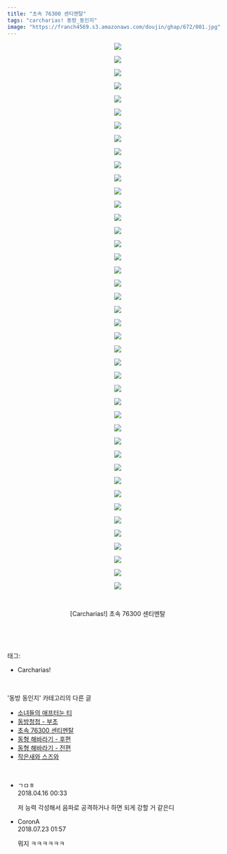 ```yaml
---
title: "초속 76300 센티멘탈"
tags: "carcharias! 동방_동인지"
image: "https://franch4569.s3.amazonaws.com/doujin/ghap/672/001.jpg"
---
```

<div class="article">
<p style="text-align: center; clear: none; float: none;"><img src="{{ site.imgserver2 }}/ghap/672/001.jpg"/></p>
<p style="text-align: center; clear: none; float: none;"><img src="{{ site.imgserver2 }}/ghap/672/002.jpg"/></p>
<p style="text-align: center; clear: none; float: none;"><img src="{{ site.imgserver2 }}/ghap/672/003.jpg"/></p>
<p style="text-align: center; clear: none; float: none;"><img src="{{ site.imgserver2 }}/ghap/672/004.jpg"/></p>
<p style="text-align: center; clear: none; float: none;"><img src="{{ site.imgserver2 }}/ghap/672/005.jpg"/></p>
<p style="text-align: center; clear: none; float: none;"><img src="{{ site.imgserver2 }}/ghap/672/006.jpg"/></p>
<p style="text-align: center; clear: none; float: none;"><img src="{{ site.imgserver2 }}/ghap/672/007.jpg"/></p>
<p style="text-align: center; clear: none; float: none;"><img src="{{ site.imgserver2 }}/ghap/672/008.jpg"/></p>
<p style="text-align: center; clear: none; float: none;"><img src="{{ site.imgserver2 }}/ghap/672/009.jpg"/></p>
<p style="text-align: center; clear: none; float: none;"><img src="{{ site.imgserver2 }}/ghap/672/010.jpg"/></p>
<p style="text-align: center; clear: none; float: none;"><img src="{{ site.imgserver2 }}/ghap/672/011.jpg"/></p>
<p style="text-align: center; clear: none; float: none;"><img src="{{ site.imgserver2 }}/ghap/672/012.jpg"/></p>
<p style="text-align: center; clear: none; float: none;"><img src="{{ site.imgserver2 }}/ghap/672/013.jpg"/></p>
<p style="text-align: center; clear: none; float: none;"><img src="{{ site.imgserver2 }}/ghap/672/014.jpg"/></p>
<p style="text-align: center; clear: none; float: none;"><img src="{{ site.imgserver2 }}/ghap/672/015.jpg"/></p>
<p style="text-align: center; clear: none; float: none;"><img src="{{ site.imgserver2 }}/ghap/672/016.jpg"/></p>
<p style="text-align: center; clear: none; float: none;"><img src="{{ site.imgserver2 }}/ghap/672/017.jpg"/></p>
<p style="text-align: center; clear: none; float: none;"><img src="{{ site.imgserver2 }}/ghap/672/018.jpg"/></p>
<p style="text-align: center; clear: none; float: none;"><img src="{{ site.imgserver2 }}/ghap/672/019.jpg"/></p>
<p style="text-align: center; clear: none; float: none;"><img src="{{ site.imgserver2 }}/ghap/672/020.jpg"/></p>
<p style="text-align: center; clear: none; float: none;"><img src="{{ site.imgserver2 }}/ghap/672/021.jpg"/></p>
<p style="text-align: center; clear: none; float: none;"><img src="{{ site.imgserver2 }}/ghap/672/022.jpg"/></p>
<p style="text-align: center; clear: none; float: none;"><img src="{{ site.imgserver2 }}/ghap/672/023.jpg"/></p>
<p style="text-align: center; clear: none; float: none;"><img src="{{ site.imgserver2 }}/ghap/672/024.jpg"/></p>
<p style="text-align: center; clear: none; float: none;"><img src="{{ site.imgserver2 }}/ghap/672/025.jpg"/></p>
<p style="text-align: center; clear: none; float: none;"><img src="{{ site.imgserver2 }}/ghap/672/026.jpg"/></p>
<p style="text-align: center; clear: none; float: none;"><img src="{{ site.imgserver2 }}/ghap/672/027.jpg"/></p>
<p style="text-align: center; clear: none; float: none;"><img src="{{ site.imgserver2 }}/ghap/672/028.jpg"/></p>
<p style="text-align: center; clear: none; float: none;"><img src="{{ site.imgserver2 }}/ghap/672/029.jpg"/></p>
<p style="text-align: center; clear: none; float: none;"><img src="{{ site.imgserver2 }}/ghap/672/030.jpg"/></p>
<p style="text-align: center; clear: none; float: none;"><img src="{{ site.imgserver2 }}/ghap/672/031.jpg"/></p>
<p style="text-align: center; clear: none; float: none;"><img src="{{ site.imgserver2 }}/ghap/672/032.jpg"/></p>
<p style="text-align: center; clear: none; float: none;"><img src="{{ site.imgserver2 }}/ghap/672/033.jpg"/></p>
<p style="text-align: center; clear: none; float: none;"><img src="{{ site.imgserver2 }}/ghap/672/034.jpg"/></p>
<p style="text-align: center; clear: none; float: none;"><img src="{{ site.imgserver2 }}/ghap/672/035.jpg"/></p>
<p style="text-align: center; clear: none; float: none;"><img src="{{ site.imgserver2 }}/ghap/672/036.jpg"/></p>
<p style="text-align: center; clear: none; float: none;"><img src="{{ site.imgserver2 }}/ghap/672/037.jpg"/></p>
<p style="text-align: center; clear: none; float: none;"><img src="{{ site.imgserver2 }}/ghap/672/038.jpg"/></p>
<p style="text-align: center; clear: none; float: none;"><img src="{{ site.imgserver2 }}/ghap/672/039.jpg"/></p>
<p style="text-align: center; clear: none; float: none;"><img src="{{ site.imgserver2 }}/ghap/672/040.jpg"/></p>
<p style="text-align: center; clear: none; float: none;"><img src="{{ site.imgserver2 }}/ghap/672/041.jpg"/></p>
<p style="text-align: center; clear: none; float: none;"><img src="{{ site.imgserver2 }}/ghap/672/042.jpg"/></p>
<p style="text-align: center; clear: none; float: none;"><br/></p>
<p style="text-align: center; clear: none; float: none;">[Carcharias!] 초속 76300 센티멘탈</p>
<p><br/></p>
</div><br/>
<div class="tagTrail">
<p>태그: </p>
<ul>
<li>Carcharias!</li>
</ul>
</div><br/>
<div class="another">
<p>'동방 동인지' 카테고리의 다른 글</p>
<ul>
<li><a href="/ghap_674">소녀들의 애프터눈 티</a></li>
<li><a href="/ghap_673">동방청첩 - 부초</a></li>
<li><a href="/ghap_672">초속 76300 센티멘탈</a></li>
<li><a href="/ghap_671">동형 해바라기 - 후편</a></li>
<li><a href="/ghap_670">동형 해바라기 - 전편</a></li>
<li><a href="/ghap_669">작은새와 스즈와</a></li>
</ul>
</div><br/>
<div class="cb_module cb_fluid">
<div class="cb_wrt cb_profile">
<div class="comment">
<ul>
<li class="cb_thumb_off" id="comment15239510">
<div class="cb_comment_area">
<div class="cb_info_area">
<div class="cb_section">
<span class="cb_nick_name">ㄱㅁㅎ</span>
</div>
<div class="cb_section">
<span class="cb_date">2018.04.16 00:33 </span>
</div>
</div>
<div class="cb_dsc_comment">
<p class="cb_dsc">
											저 능력 각성해서 음파로 공격하거나 하면 되게 강할 거 같은디
										</p>
</div>
</div></li>
<li class="cb_thumb_off" id="comment15291908">
<div class="cb_comment_area">
<div class="cb_info_area">
<div class="cb_section">
<span class="cb_nick_name">CoronA</span>
</div>
<div class="cb_section">
<span class="cb_date">2018.07.23 01:57 </span>
</div>
</div>
<div class="cb_dsc_comment">
<p class="cb_dsc">
											뭐지 ㅋㅋㅋㅋㅋㅋ
										</p>
</div>
</div></li>
</ul>
</div>
</div><!-- commentList close -->
</div><br/>
